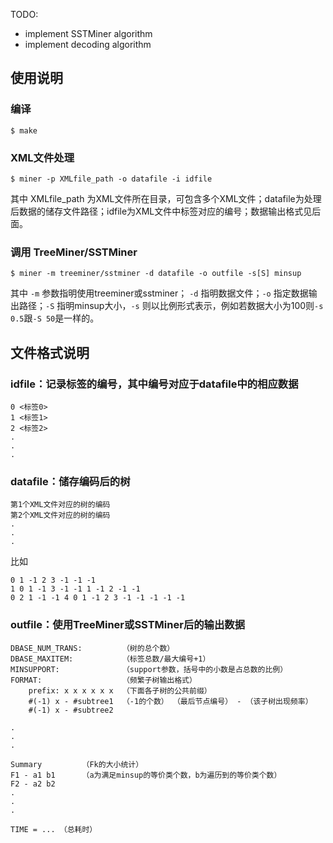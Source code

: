 TODO:
- implement SSTMiner algorithm
- implement decoding algorithm


## 使用说明

### 编译
``` 
$ make
```

### XML文件处理
```
$ miner -p XMLfile_path -o datafile -i idfile
```
其中 XMLfile_path 为XML文件所在目录，可包含多个XML文件；datafile为处理后数据的储存文件路径；idfile为XML文件中标签对应的编号；数据输出格式见后面。

### 调用 TreeMiner/SSTMiner 
```
$ miner -m treeminer/sstminer -d datafile -o outfile -s[S] minsup
```
其中 `-m` 参数指明使用treeminer或sstminer； `-d` 指明数据文件；`-o` 指定数据输出路径；`-S` 指明minsup大小，`-s` 则以比例形式表示，例如若数据大小为100则`-s 0.5`跟`-S 50`是一样的。

## 文件格式说明

### idfile：记录标签的编号，其中编号对应于datafile中的相应数据
```
0 <标签0>
1 <标签1>
2 <标签2>
.
.
.
```

### datafile：储存编码后的树
```
第1个XML文件对应的树的编码
第2个XML文件对应的树的编码
.
.
.
```
比如
```
0 1 -1 2 3 -1 -1 -1
1 0 1 -1 3 -1 -1 1 -1 2 -1 -1
0 2 1 -1 -1 4 0 1 -1 2 3 -1 -1 -1 -1 -1
```

### outfile：使用TreeMiner或SSTMiner后的输出数据
```
DBASE_NUM_TRANS:         （树的总个数）
DBASE_MAXITEM:           （标签总数/最大编号+1）
MINSUPPORT:              （support参数，括号中的小数是占总数的比例）
FORMAT:                  （频繁子树输出格式）
    prefix: x x x x x x  （下面各子树的公共前缀）
    #(-1) x - #subtree1  （-1的个数） （最后节点编号） - （该子树出现频率）
    #(-1) x - #subtree2

.
.
.

Summary         （Fk的大小统计）
F1 - a1 b1      （a为满足minsup的等价类个数，b为遍历到的等价类个数）
F2 - a2 b2
.
.
.

TIME = ... （总耗时）

```